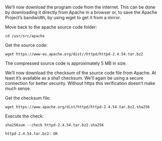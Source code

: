 We’ll now download the program code from the internet. This can be done by downloading it directly from Apache in a browser or, to save the Apache Project’s bandwidth, by using wget to get it from a mirror.

Move back to the apache source code folder:

`cd /usr/src/apache`

Get the source code:

`wget https://www-eu.apache.org/dist//httpd/httpd-2.4.54.tar.bz2`

The compressed source code is approximately 5 MB in size.

We’ll now download the checksum of the source code file from Apache. At least it’s available as a sha1 checksum. We’ll again be using a secure connection for better security. Without https this verification doesn’t make much sense.

Get the checksum file:

`wget https://www.apache.org/dist/httpd/httpd-2.4.54.tar.bz2.sha256`

Execute the check:

`sha256sum --check httpd-2.4.54.tar.bz2.sha256`

`httpd-2.4.54.tar.bz2: OK`
